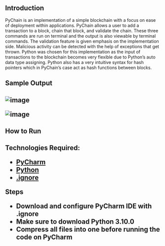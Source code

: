 <h2> Introduction </h2>

PyChain is an implementation of a simple blockchain with a focus on ease of deployment within applications. PyChain allows a user to add a transaction to a block, chain that block, and validate the chain. These three commands are run on terminal and the output is also viewable by terminal commands. The validation feature is given emphasis on the implementation side. Malicious activity can be detected with the help of exceptions that get thrown. Python was chosen for this implementation as the input of transactions to the blockchain becomes very flexible due to Python’s auto data type assigning. Python also has a very intuitive syntax for hash pointers which in PyChain’s case act as hash functions between blocks. 

<h2> Sample Output <h2>

![image](https://user-images.githubusercontent.com/54507769/143548811-f7efc4a5-fcff-460f-ab97-75a2f7785fff.png)

![image](https://user-images.githubusercontent.com/54507769/143548983-774f7864-f3f0-48ec-8750-0004bcb8277b.png)

<h2> How to Run <h2> 
  
Technologies Required: 
  
  - <a href= "https://www.jetbrains.com/pycharm/download/#section=windows" target = "_blank"> PyCharm </a>
  - <a href= "https://www.python.org/downloads/" target = "_blank"> Python </a>
  - <a href= "https://plugins.jetbrains.com/plugin/7495--ignore" target = "_blank"> .ignore </a> 
  
  Steps 
  
  - Download and configure PyCharm IDE with .ignore
  - Make sure to download Python 3.10.0 
  - Compress all files into one before running the code on PyCharm 
